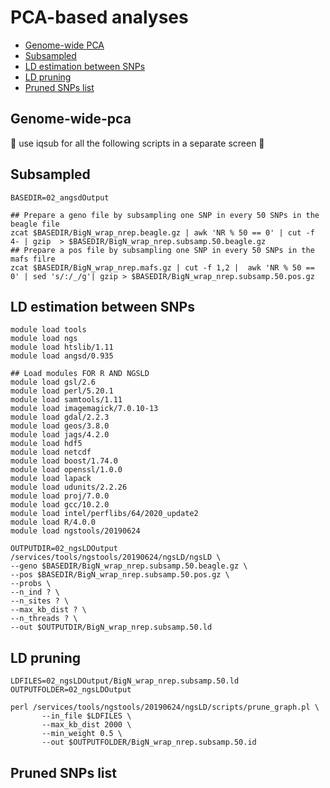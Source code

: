 PCA-based analyses
================

  - [Genome-wide PCA](#genome-wide-pca)
   - [Subsampled](#subsampled)
   - [LD estimation between SNPs](#LD-estimation-between-SNPs)
   - [LD pruning](#LD-pruning)
   - [Pruned SNPs list](#Pruned-SNPs-list)

## Genome-wide-pca
:oyster:    use iqsub for all the following scripts in a separate screen   :oyster:
## Subsampled
``` 
BASEDIR=02_angsdOutput

## Prepare a geno file by subsampling one SNP in every 50 SNPs in the beagle file
zcat $BASEDIR/BigN_wrap_nrep.beagle.gz | awk 'NR % 50 == 0' | cut -f 4- | gzip  > $BASEDIR/BigN_wrap_nrep.subsamp.50.beagle.gz
## Prepare a pos file by subsampling one SNP in every 50 SNPs in the mafs filre
zcat $BASEDIR/BigN_wrap_nrep.mafs.gz | cut -f 1,2 |  awk 'NR % 50 == 0' | sed 's/:/_/g'| gzip > $BASEDIR/BigN_wrap_nrep.subsamp.50.pos.gz
``` 


## LD estimation between SNPs
```
module load tools
module load ngs
module load htslib/1.11
module load angsd/0.935
```
```
## Load modules FOR R AND NGSLD
module load gsl/2.6
module load perl/5.20.1
module load samtools/1.11
module load imagemagick/7.0.10-13
module load gdal/2.2.3
module load geos/3.8.0
module load jags/4.2.0
module load hdf5
module load netcdf
module load boost/1.74.0
module load openssl/1.0.0
module load lapack
module load udunits/2.2.26
module load proj/7.0.0
module load gcc/10.2.0
module load intel/perflibs/64/2020_update2
module load R/4.0.0
module load ngstools/20190624
```
```
OUTPUTDIR=02_ngsLDOutput
/services/tools/ngstools/20190624/ngsLD/ngsLD \
--geno $BASEDIR/BigN_wrap_nrep.subsamp.50.beagle.gz \
--pos $BASEDIR/BigN_wrap_nrep.subsamp.50.pos.gz \
--probs \
--n_ind ? \
--n_sites ? \
--max_kb_dist ? \
--n_threads ? \
--out $OUTPUTDIR/BigN_wrap_nrep.subsamp.50.ld
```
## LD pruning
```
LDFILES=02_ngsLDOutput/BigN_wrap_nrep.subsamp.50.ld
OUTPUTFOLDER=02_ngsLDOutput
```
```
perl /services/tools/ngstools/20190624/ngsLD/scripts/prune_graph.pl \
       --in_file $LDFILES \
       --max_kb_dist 2000 \
       --min_weight 0.5 \
       --out $OUTPUTFOLDER/BigN_wrap_nrep.subsamp.50.id
```

## Pruned SNPs list


